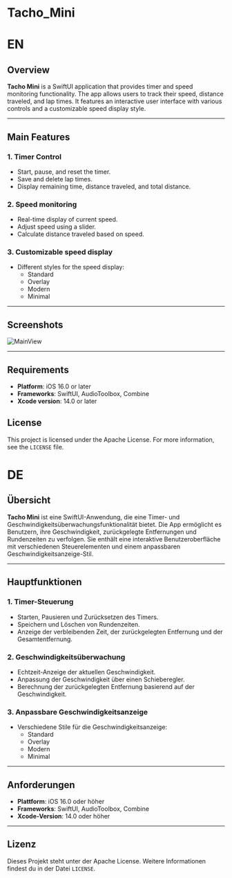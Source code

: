 # Tacho_Mini

# EN
## Overview
**Tacho Mini** is a SwiftUI application that provides timer and speed monitoring functionality. The app allows users to track their speed, distance traveled, and lap times. It features an interactive user interface with various controls and a customizable speed display style.

---

## Main Features

### 1. **Timer Control**
- Start, pause, and reset the timer.
- Save and delete lap times.
- Display remaining time, distance traveled, and total distance.

### 2. **Speed monitoring**
- Real-time display of current speed.
- Adjust speed using a slider.
- Calculate distance traveled based on speed.

### 3. **Customizable speed display**
- Different styles for the speed display:
  - Standard
  - Overlay
  - Modern
  - Minimal
  

---

## Screenshots

![MainView]([Resources/img_1131.png](https://github.com/Jo-Developer40/SystemSoundsPlay/tree/main/Resources#:~:text=img_1131.PNG))

---

## Requirements
- **Platform**: iOS 16.0 or later
- **Frameworks**: SwiftUI, AudioToolbox, Combine
- **Xcode version**: 14.0 or later

## License
This project is licensed under the Apache License. For more information, see the `LICENSE` file.




# DE
## Übersicht
**Tacho Mini** ist eine SwiftUI-Anwendung, die eine Timer- und Geschwindigkeitsüberwachungsfunktionalität bietet. Die App ermöglicht es Benutzern, ihre Geschwindigkeit, zurückgelegte Entfernungen und Rundenzeiten zu verfolgen. Sie enthält eine interaktive Benutzeroberfläche mit verschiedenen Steuerelementen und einem anpassbaren Geschwindigkeitsanzeige-Stil.

---

## Hauptfunktionen

### 1. **Timer-Steuerung**
- Starten, Pausieren und Zurücksetzen des Timers.
- Speichern und Löschen von Rundenzeiten.
- Anzeige der verbleibenden Zeit, der zurückgelegten Entfernung und der Gesamtentfernung.

### 2. **Geschwindigkeitsüberwachung**
- Echtzeit-Anzeige der aktuellen Geschwindigkeit.
- Anpassung der Geschwindigkeit über einen Schieberegler.
- Berechnung der zurückgelegten Entfernung basierend auf der Geschwindigkeit.

### 3. **Anpassbare Geschwindigkeitsanzeige**
- Verschiedene Stile für die Geschwindigkeitsanzeige:
  - Standard
  - Overlay
  - Modern
  - Minimal
  
---

## Anforderungen
- **Plattform**: iOS 16.0 oder höher
- **Frameworks**: SwiftUI, AudioToolbox, Combine
- **Xcode-Version**: 14.0 oder höher

---

## Lizenz
Dieses Projekt steht unter der Apache License. Weitere Informationen findest du in der Datei `LICENSE`.
